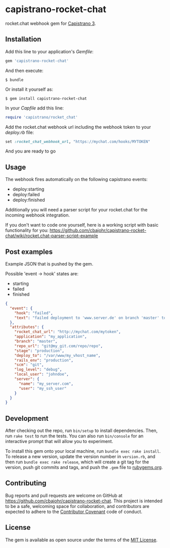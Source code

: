 # capistrano-rocket-chat
rocket.chat webhook gem for [Capistrano 3](https://github.com/capistrano/capistrano). 

## Installation

Add this line to your application's *Gemfile*:

```ruby
gem 'capistrano-rocket-chat'
```

And then execute:

    $ bundle

Or install it yourself as:

    $ gem install capistrano-rocket-chat

In your *Capfile* add this line:

```ruby
require 'capistrano/rocket_chat'
```

Add the rocket.chat webhook url including the webhook token to your *deploy.rb* file:

```ruby
set :rocket_chat_webhook_url, "https://mychat.com/hooks/MYTOKEN"
```

And you are ready to go

## Usage

The webhook fires automatically on the following capistrano events: 
* deploy:starting
* deploy:failed
* deploy:finished

Additionally you will need a parser script for your rocket.chat for the incoming webhook integration.

If you don't want to code one yourself, here is a working script with basic functionality for you:
https://github.com/cbajohr/capistrano-rocket-chat/wiki/rocket.chat-parser-script-example


## Post examples

Example JSON that is pushed by the gem.

Possible 'event -> hook' states are:
* starting
* failed
* finished

```JSON
{
  "event": {
    "hook": "failed",
    "text": "failed deployment to 'www.server.de' on branch 'master' to stage 'production'"
  },
  "attributes": {
    "rocket_chat_url": "http://mychat.com/mytoken",
    "application": "my_application",
    "branch": "master",
    "repo_url": "git@my_git.com/repo/repo",
    "stage": "production",
    "deploy_to": "/var/www/my_vhost_name",
    "rails_env": "production",
    "scm": "git",
    "log_level": "debug",
    "local_user": "johndoe",
    "server": {
      "name": "my_server.com",
      "user": "my_ssh_user"
    }
  }
}
```

## Development

After checking out the repo, run `bin/setup` to install dependencies. Then, run `rake test` to run the tests. You can also run `bin/console` for an interactive prompt that will allow you to experiment.

To install this gem onto your local machine, run `bundle exec rake install`. To release a new version, update the version number in `version.rb`, and then run `bundle exec rake release`, which will create a git tag for the version, push git commits and tags, and push the `.gem` file to [rubygems.org](https://rubygems.org).

## Contributing

Bug reports and pull requests are welcome on GitHub at https://github.com/cbajohr/capistrano-rocket-chat. This project is intended to be a safe, welcoming space for collaboration, and contributors are expected to adhere to the [Contributor Covenant](http://contributor-covenant.org) code of conduct.

## License

The gem is available as open source under the terms of the [MIT License](http://opensource.org/licenses/MIT).

